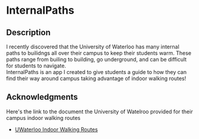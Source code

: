 # InternalPaths


## Description
I recently discovered that the University of Waterloo has many internal paths to builidngs all over their campus to keep their students warm.
These paths range from builing to building, go underground, and can be difficult for students to navigate.
<br>InternalPaths is an app I created to give students a guide to how they can find their way around campus taking advantage of indoor walking routes!

## Acknowledgments
Here's the link to the document the University of Watelroo provided for their campus indoor walking routes
* [UWaterloo Indoor Walking Routes](https://uwaterloo.ca/healthy-workplace/sites/ca.healthy-workplace/files/uploads/files/uwaterloo_indoor_walking_routes_1.pdf)
